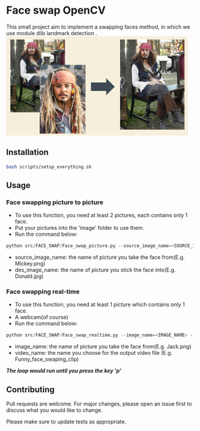 # Face swap OpenCV 

This small project aim to implement a swapping faces method, in which we use module dlib landmark detection .
![Alt text](Face_Swap_demo.png?raw=true "Title")

## Installation

```bash
bash scripts/setup_everything.sh
```

## Usage
### Face swapping picture to picture
- To use this function, you need at least 2 pictures, each contains only 1 face.
- Put your pictures into the 'image' folder to use them.
- Run the command below:

```python
python src/FACE_SWAP/Face_swap_picture.py --source_image_name=<SOURCE_IMAGE_NAME> --des_image_name=<DES_IMAGE_NAME>   
```
- source_image_name: the name of picture you take the face from(E.g. Mickey.png)
- des_image_name: the name of picture you stick the face into(E.g. Donald.jpg)

### Face swapping real-time
- To use this function, you need at least 1 picture which contains only 1 face.
- A webcam(of course)
- Run the command below:

```python
python src/FACE_SWAP/Face_swap_realtime.py --image_name=<IMAGE_NAME> --video_name=<VIDEO_NAME> 
```
- image_name: the name of picture you take the face from(E.g. Jack.png)
- video_name: the name you choose for the output video file (E.g. Funny_face_swaping_clip)
 
***The loop would run until you press the key 'p'***
## Contributing

Pull requests are welcome. For major changes, please open an issue first
to discuss what you would like to change.

Please make sure to update tests as appropriate.
